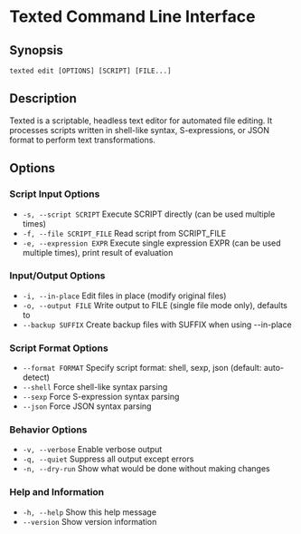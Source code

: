 # Texted Command Line Interface

## Synopsis

```
texted edit [OPTIONS] [SCRIPT] [FILE...]
```

## Description

Texted is a scriptable, headless text editor for automated file editing. It processes scripts written in shell-like syntax, S-expressions, or JSON format to perform text transformations.

## Options

### Script Input Options

- `-s, --script SCRIPT`     Execute SCRIPT directly (can be used multiple times)
- `-f, --file SCRIPT_FILE`  Read script from SCRIPT_FILE
- `-e, --expression EXPR`   Execute single expression EXPR (can be used multiple times), print result of evaluation

### Input/Output Options

- `-i, --in-place`          Edit files in place (modify original files)
- `-o, --output FILE`       Write output to FILE (single file mode only), defaults to
- `--backup SUFFIX`         Create backup files with SUFFIX when using --in-place

### Script Format Options

- `--format FORMAT`         Specify script format: shell, sexp, json (default: auto-detect)
- `--shell`                 Force shell-like syntax parsing
- `--sexp`                  Force S-expression syntax parsing  
- `--json`                  Force JSON syntax parsing

### Behavior Options

- `-v, --verbose`           Enable verbose output
- `-q, --quiet`             Suppress all output except errors
- `-n, --dry-run`           Show what would be done without making changes

### Help and Information

- `-h, --help`              Show this help message
- `--version`               Show version information

